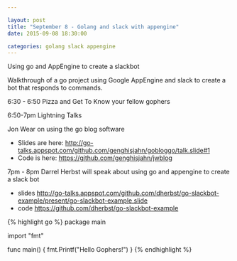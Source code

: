 ```yaml
---

layout: post
title: "September 8 - Golang and slack with appengine"
date: 2015-09-08 18:30:00

categories: golang slack appengine
---
```


Using go and AppEngine to create a slackbot

Walkthrough of a go project using Google AppEngine and slack to create a bot that responds to commands.

6:30 - 6:50 Pizza and Get To Know your fellow gophers

6:50-7pm Lightning Talks

Jon Wear on using the go blog software

  * Slides are here: <http://go-talks.appspot.com/github.com/genghisjahn/gobloggo/talk.slide#1>
  * Code is here: <https://github.com/genghisjahn/jwblog>


7pm - 8pm Darrel Herbst will speak about using go and appengine to create a slack bot

  * slides <http://go-talks.appspot.com/github.com/dherbst/go-slackbot-example/present/go-slackbot-example.slide>
  * code <https://github.com/dherbst/go-slackbot-example>

{% highlight go %}
package main

import "fmt"

func main() {
  fmt.Printf("Hello Gophers!")
}
{% endhighlight %}

